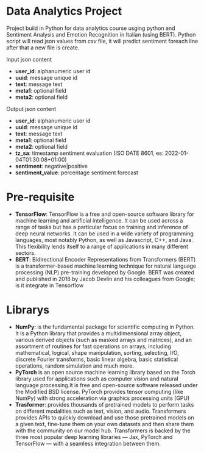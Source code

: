 # Data Analytics Project
Project build in Python for data analytics course usging python and Sentiment Analysis and Emotion Recognition in Italian (using BERT).
Python script will read json values from *csv* file, it will predict sentiment foreach line after that a new file is create.

Input json content 

- **user_id**: alphanumeric user id
- **uuid**: message unique id
- **text**: message text
- **meta1**: optional field 
- **meta2**: optional field

Output json content

- **user_id**: alphanumeric user id
- **uuid**: message unique id
- **text**: message text
- **meta1**: optional field 
- **meta2**: optional field
- **tz_sa**: timestamp sentiment evaluation (ISO DATE 8601, es: 2022-01-04T01:30:08+01:00)
- **sentiment**: negative|positive
- **sentiment_value**: percentage sentiment forecast

# Pre-requisite
- **TensorFlow**: TensorFlow is a free and open-source software library for machine learning and artificial intelligence. It can be used across a range of tasks but has a particular focus on training and inference of deep neural networks. It can be used in a wide variety of programming languages, most notably Python, as well as Javascript, C++, and Java. This flexibility lends itself to a range of applications in many different sectors.
- **BERT**: Bidirectional Encoder Representations from Transformers (BERT) is a transformer-based machine learning technique for natural language processing (NLP) pre-training developed by Google. BERT was created and published in 2018 by Jacob Devlin and his colleagues from Google; is it integrate in Tensorflow

# Librarys
- **NumPy**: is the fundamental package for scientific computing in Python. It is a Python library that provides a multidimensional array object, various derived objects (such as masked arrays and matrices), and an assortment of routines for fast operations on arrays, including mathematical, logical, shape manipulation, sorting, selecting, I/O, discrete Fourier transforms, basic linear algebra, basic statistical operations, random simulation and much more.
- **PyTorch** is an open source machine learning library based on the Torch library used for applications such as computer vision and natural language processing.It is free and open-source software released under the Modified BSD license.
PyTorch provides tensor computing (like NumPy) with strong acceleration via graphics processing units (GPU)
- **Trasformer**: provides thousands of pretrained models to perform tasks on different modalities such as text, vision, and audio.
Transformers provides APIs to quickly download and use those pretrained models on a given text, fine-tune them on your own datasets and then share them with the community on our model hub.
Transformers is backed by the three most popular deep learning libraries — Jax, PyTorch and TensorFlow — with a seamless integration between them.
